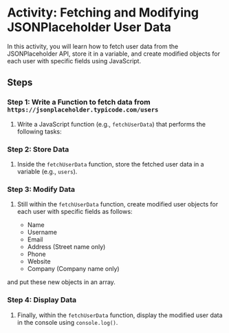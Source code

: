 # Activity: Fetching and Modifying JSONPlaceholder User Data

In this activity, you will learn how to fetch user data from the JSONPlaceholder API, store it in a variable, and create modified objects for each user with specific fields using JavaScript.

## Steps

### Step 1: Write a Function to fetch data from `https://jsonplaceholder.typicode.com/users`

1. Write a JavaScript function (e.g., `fetchUserData`) that performs the following tasks:

### Step 2: Store Data

1. Inside the `fetchUserData` function, store the fetched user data in a variable (e.g., `users`).

### Step 3: Modify Data

1. Still within the `fetchUserData` function, create modified user objects for each user with specific fields as follows:

   - Name
   - Username
   - Email
   - Address (Street name only)
   - Phone
   - Website
   - Company (Company name only)

and put these new objects in an array.

### Step 4: Display Data

1. Finally, within the `fetchUserData` function, display the modified user data in the console using `console.log()`.
